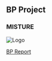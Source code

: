 ## BP Project
### MISTURE
![Logo](https://MISTURE-GROUP10.github.io/descarga.png)

[BP Report](https://github.com/MISTURE-GROUP10/MISTURE/blob/main/BPP.pdf)
